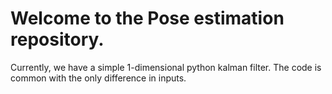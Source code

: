# Welcome to the Pose estimation repository.

Currently, we have a simple 1-dimensional python kalman filter.
The code is common with the only difference in inputs.
